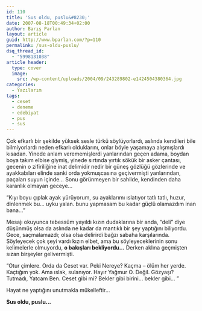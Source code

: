 ```yaml
---
id: 110
title: 'Sus oldu, puslu&#8230;'
date: 2007-08-18T00:49:34+02:00
author: Barış Parlan
layout: article
guid: http://www.bparlan.com/?p=110
permalink: /sus-oldu-puslu/
dsq_thread_id:
  - "5998131038"
article header:
  type: cover
  image:
    src: /wp-content/uploads/2004/09/243289802-e1424504380364.jpg
categories:
  - Yazılarım
tags:
  - ceset
  - deneme
  - edebiyat
  - pus
  - sus
---
```


Çok efkarlı bir şekilde yüksek sesle türkü söylüyorlardı, aslında kendileri bile bilmiyorlardı neden efkarlı olduklarını, onlar böyle yaşamaya alışmışlardı kısadan. Yinede anlam verememişlerdi yanlarından geçen adama, boydan boya takım elbise giymiş, yinede sırtında yırtık sökük bir asker çantası, gecenin o zifiriliğine inat delimidir nedir bir güneş gözlüğü gözlerinde ve ayakkabıları elinde sanki orda yokmuşcasına geçivermişti yanlarından, paçaları suyun içinde&#8230; Sonu görünmeyen bir sahilde, kendinden daha karanlık olmayan geceye&#8230;

&#8220;Kıyı boyu çıplak ayak yürüyorum, su ayaklarımı ıslatıyor tatlı tatlı, huzur, dinlenmek bu&#8230; uyku yalan. bunu yapmasam bu kadar güçlü olamazdım inan bana&#8230;&#8221;

Mesajı okuyunca tebessüm yayıldı kızın dudaklarına bir anda, &#8220;deli&#8221; diye düşünmüş olsa da aslında ne kadar da mantıklı bir şey yaptığını biliyordu. Gece, saçmalamazdı; olsa olsa delirirdi bağzı sabaha karşılarında. Söyleyecek çok şeyi vardı kızın elbet, ama bu söyleyeceklerinin sonu kelimelerle olmuyordu, **o bakışları bekliyordu&#8230;** Derken aklına geçmişten sızan birşeyler gelivermişti.

&#8220;Otur çimlere. Orda da Ceset var. Peki Nereye? Kaçma &#8211; ölüm her yerde. Kaçtığım yok. Ama ıslak, sulanıyor. Hayır Yağmur O. Değil. Gözyaşı? Tutmadı, Yatcam Ben. Ceset gibi mi? Bekler gibi birini&#8230; bekler gibi&#8230; &#8221;

Hayat ne yaptığını unutmakla mükelleftir...

**Sus oldu, puslu&#8230;**

